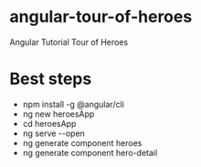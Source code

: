 # angular-tour-of-heroes
Angular Tutorial Tour of Heroes

# Best steps
* npm install -g @angular/cli
* ng new heroesApp
* cd heroesApp
* ng serve --open
* ng generate component heroes
* ng generate component hero-detail